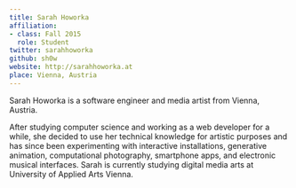 ```yaml
---
title: Sarah Howorka
affiliation:
- class: Fall 2015
  role: Student
twitter: sarahhoworka
github: sh0w
website: http://sarahhoworka.at
place: Vienna, Austria
---
```

Sarah Howorka is a software engineer and media artist from Vienna, Austria. 

After studying computer science and working as a web developer for a while, she decided to use her technical knowledge for artistic purposes and has since been experimenting with interactive installations, generative animation, computational photography, smartphone apps, and electronic musical interfaces. Sarah is currently studying digital media arts at University of Applied Arts Vienna.
